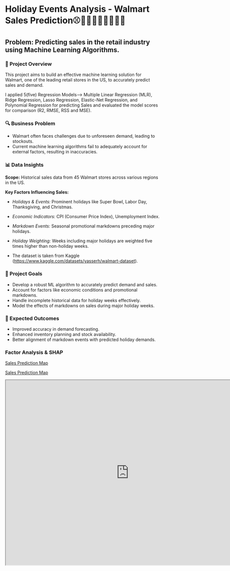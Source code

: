 # Holiday Events Analysis - Walmart Sales Prediction⚾👷🏻‍♀👷🏻‍♂🦃🎄

## Problem: Predicting sales in the retail industry using Machine Learning Algorithms.

### 📌 Project Overview
This project aims to build an effective machine learning solution for Walmart, one of the leading retail stores in the US, to accurately predict sales and demand.

I applied 5(five) Regression Models--> Multiple Linear Regression (MLR), Ridge Regression, Lasso Regression, Elastic-Net Regression, and Polynomial Regression for predicting Sales and evaluated the model scores for comparison (R2, RMSE, RSS and MSE).

### 🔍 Business Problem

* Walmart often faces challenges due to unforeseen demand, leading to stockouts.
* Current machine learning algorithms fail to adequately account for external factors, resulting in inaccuracies.

### 📊 Data Insights

**Scope:** Historical sales data from 45 Walmart stores across various regions in the US.

**Key Factors Influencing Sales:**

* *Holidays & Events:* Prominent holidays like Super Bowl, Labor Day, Thanksgiving, and Christmas.

* *Economic Indicators:* CPI (Consumer Price Index), Unemployment Index.

* *Markdown Events:* Seasonal promotional markdowns preceding major holidays.

* *Holiday Weighting:* Weeks including major holidays are weighted five times higher than non-holiday weeks.

* The dataset is taken from Kaggle (https://www.kaggle.com/datasets/yasserh/walmart-dataset).

### 🚀 Project Goals

* Develop a robust ML algorithm to accurately predict demand and sales.
* Account for factors like economic conditions and promotional markdowns.
* Handle incomplete historical data for holiday weeks effectively.
* Model the effects of markdowns on sales during major holiday weeks.

### 🌟 Expected Outcomes

* Improved accuracy in demand forecasting.
* Enhanced inventory planning and stock availability.
* Better alignment of markdown events with predicted holiday demands.

### Factor Analysis & SHAP

[Sales Prediction Map](https://github.com/tubakrc/Data_Science_Projects_3/blob/main/holiday_events_animation.html)

[Sales Prediction Map](https://username.github.io/repo-name/sales_prediction_map.html)

<iframe src="https://github.com/tubakrc/Data_Science_Projects_3/blob/main/holiday_events_animation.html" width="800" height="600"></iframe>



